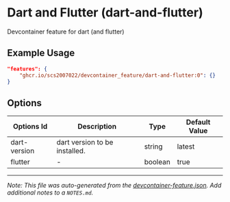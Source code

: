
# Dart and Flutter (dart-and-flutter)

Devcontainer feature for dart (and flutter)

## Example Usage

```json
"features": {
    "ghcr.io/scs2007022/devcontainer_feature/dart-and-flutter:0": {}
}
```

## Options

| Options Id | Description | Type | Default Value |
|-----|-----|-----|-----|
| dart-version | dart version to be installed. | string | latest |
| flutter | - | boolean | true |



---

_Note: This file was auto-generated from the [devcontainer-feature.json](https://github.com/scs2007022/devcontainer_feature/blob/main/src/dart-and-flutter/devcontainer-feature.json).  Add additional notes to a `NOTES.md`._
